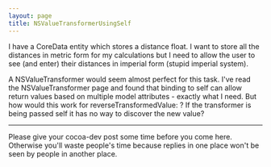 ```yaml
---
layout: page
title: NSValueTransformerUsingSelf
---
```




I have a CoreData entity which stores a distance float. I want to store all the distances in metric form for my calculations but I need to allow the user to see (and enter) their distances in imperial form (stupid imperial system).

A NSValueTransformer would seem almost perfect for this task. I've read the NSValueTransformer page and found that binding to self can allow return values based on multiple model attributes - exactly what I need. But how would this work for reverseTransformedValue: ? If the transformer is being passed self it has no way to discover the new value?

----
Please give your cocoa-dev post some time before you come here. Otherwise you'll waste people's time because replies in one place won't be seen by people in another place.

